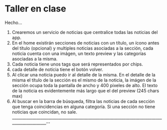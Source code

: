 # Taller en clase

Hecho...

1. Crearemos un servicio de noticias que centralice todas las noticias del app.
2. En el home existirán secciones de noticias con un título, un ícono antes del título (opcional) y multiples noticias asociadas a la sección, cada noticia cuenta con una imágen, un texto preview y las categorías asociadas a la misma.
3. Cada noticia tiene unos tags que será representados por chips.
5. cada detalle de noticia tiene el botón volver.
4. Al clicar una noticia puedo ir al detalle de la misma. En el detalle de la misma el título de la sección es el mismo de la noticia, la imágen de la sección ocupa toda la pantalla de ancho y 400 pixeles de alto. El texto de la noticia es evidentemente más largo que el del preview (245 chars max)
6. Al buscar en la barra de búsqueda, filtra las noticias de cada sección que tenga coincidencias en alguna categoría. Si una sección no tiene noticias que coincidan, no sale.
____________________________________________________________________________________________--